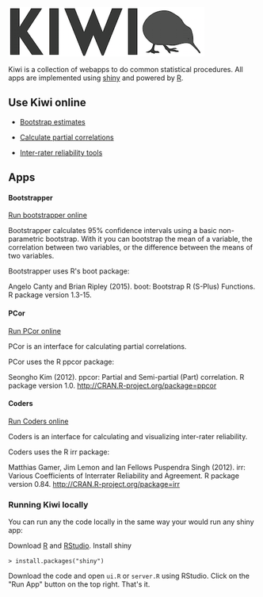 ![Kiwi](Logo/Kiwi_3.png)

Kiwi is a collection of webapps to do common statistical procedures. All apps are implemented using [shiny](http://shiny.rstudio.com/) and powered by [R](http://www.r-project.org/).

## Use Kiwi online

* [Bootstrap estimates](http://jjara.shinyapps.io/Bootstrapper/)

* [Calculate partial correlations](http://jjara.shinyapps.io/PCor/)

* [Inter-rater reliability tools](http://jjara.shinyapps.io/Coders/)


## Apps

#### Bootstrapper

[Run bootstrapper online](http://jjara.shinyapps.io/Bootstrapper/)

Bootstrapper calculates 95% confidence intervals using a basic non-parametric bootstrap. With it you can bootstrap the mean of a variable, the correlation between two variables, or the difference between the means of two variables.

Bootstrapper uses R's boot package:

Angelo Canty and Brian Ripley (2015). boot: Bootstrap R (S-Plus) Functions. R package version 1.3-15.

#### PCor

[Run PCor online](http://jjara.shinyapps.io/PCor/)

PCor is an interface for calculating partial correlations.

PCor uses the R ppcor package:

Seongho Kim (2012). ppcor: Partial and Semi-partial (Part) correlation. R package version 1.0.
  http://CRAN.R-project.org/package=ppcor

#### Coders

[Run Coders online](http://jjara.shinyapps.io/Coders/)

Coders is an interface for calculating and visualizing inter-rater reliability.

Coders uses the R irr package:

Matthias Gamer, Jim Lemon and Ian Fellows Puspendra Singh (2012). irr: Various Coefficients of Interrater Reliability and Agreement. R package version 0.84. http://CRAN.R-project.org/package=irr

### Running Kiwi locally

You can run any the code locally in the same way your would run any shiny app:

Download [R](http://cran.r-project.org/mirrors.html) and [RStudio](http://www.rstudio.com/). Install shiny

```
> install.packages("shiny")
```

Download the code and open `ui.R` or `server.R` using RStudio. Click on the "Run App" button on the top right. That's it.